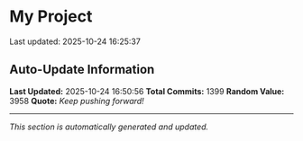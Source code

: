 # My Project


Last updated: 2025-10-24 16:25:37






























































































































































































































































































































































































































































































































































































































































































































































































































































































































































































































































































































































































































































































































































































































































































































































































































































































































































































































































## Auto-Update Information

**Last Updated:** 2025-10-24 16:50:56
**Total Commits:** 1399
**Random Value:** 3958
**Quote:** _Keep pushing forward!_

---
_This section is automatically generated and updated._